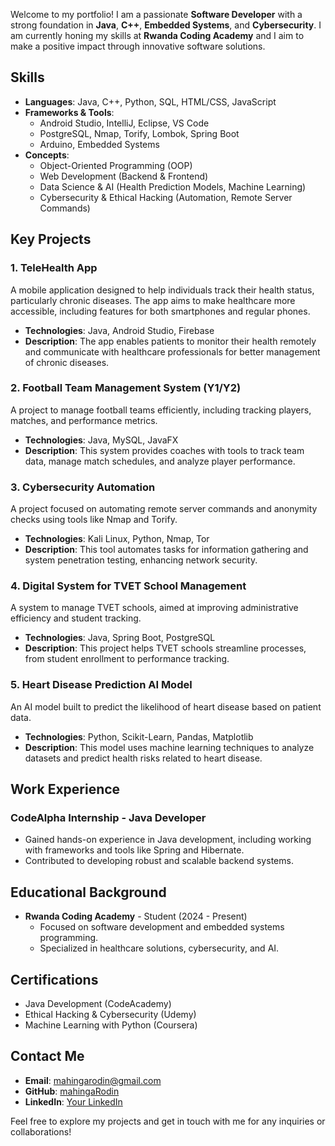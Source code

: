 

Welcome to my portfolio! I am a passionate **Software Developer** with a strong foundation in **Java**, **C++**, **Embedded Systems**, and **Cybersecurity**. I am currently honing my skills at **Rwanda Coding Academy** and I aim to make a positive impact through innovative software solutions.

## Skills

- **Languages**: Java, C++, Python, SQL, HTML/CSS, JavaScript
- **Frameworks & Tools**: 
  - Android Studio, IntelliJ, Eclipse, VS Code
  - PostgreSQL, Nmap, Torify, Lombok, Spring Boot
  - Arduino, Embedded Systems
- **Concepts**:
  - Object-Oriented Programming (OOP)
  - Web Development (Backend & Frontend)
  - Data Science & AI (Health Prediction Models, Machine Learning)
  - Cybersecurity & Ethical Hacking (Automation, Remote Server Commands)

## Key Projects

### 1. **TeleHealth App**
A mobile application designed to help individuals track their health status, particularly chronic diseases. The app aims to make healthcare more accessible, including features for both smartphones and regular phones.
- **Technologies**: Java, Android Studio, Firebase
- **Description**: The app enables patients to monitor their health remotely and communicate with healthcare professionals for better management of chronic diseases.

### 2. **Football Team Management System (Y1/Y2)**
A project to manage football teams efficiently, including tracking players, matches, and performance metrics. 
- **Technologies**: Java, MySQL, JavaFX
- **Description**: This system provides coaches with tools to track team data, manage match schedules, and analyze player performance.

### 3. **Cybersecurity Automation**
A project focused on automating remote server commands and anonymity checks using tools like Nmap and Torify.
- **Technologies**: Kali Linux, Python, Nmap, Tor
- **Description**: This tool automates tasks for information gathering and system penetration testing, enhancing network security.

### 4. **Digital System for TVET School Management**
A system to manage TVET schools, aimed at improving administrative efficiency and student tracking.
- **Technologies**: Java, Spring Boot, PostgreSQL
- **Description**: This project helps TVET schools streamline processes, from student enrollment to performance tracking.

### 5. **Heart Disease Prediction AI Model**
An AI model built to predict the likelihood of heart disease based on patient data.
- **Technologies**: Python, Scikit-Learn, Pandas, Matplotlib
- **Description**: This model uses machine learning techniques to analyze datasets and predict health risks related to heart disease.

## Work Experience

### CodeAlpha Internship - Java Developer
- Gained hands-on experience in Java development, including working with frameworks and tools like Spring and Hibernate.
- Contributed to developing robust and scalable backend systems.

## Educational Background

- **Rwanda Coding Academy** - Student (2024 - Present)
  - Focused on software development and embedded systems programming.
  - Specialized in healthcare solutions, cybersecurity, and AI.

## Certifications

- Java Development (CodeAcademy)
- Ethical Hacking & Cybersecurity (Udemy)
- Machine Learning with Python (Coursera)

## Contact Me

- **Email**: [mahingarodin@gmail.com](mailto:mahingarodin@gmail.com)
- **GitHub**: [mahingaRodin](https://github.com/mahingaRodin)
- **LinkedIn**: [Your LinkedIn](#)

Feel free to explore my projects and get in touch with me for any inquiries or collaborations!
